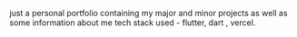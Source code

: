 just a personal portfolio containing my major and minor projects as well as some information about me
tech stack used - flutter, dart , vercel.
